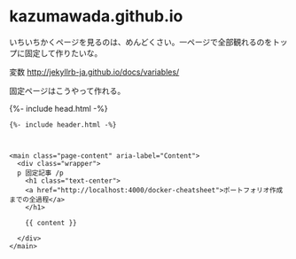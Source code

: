 # kazumawada.github.io

いちいちかくページを見るのは、めんどくさい。一ページで全部観れるのをトップに固定して作りたいな。

変数
http://jekyllrb-ja.github.io/docs/variables/


固定ページはこうやって作れる。

<!DOCTYPE html>
<html lang="{{ page.lang | default: site.lang | default: "en" }}">

  {%- include head.html -%}

  <body>

    {%- include header.html -%}



    <main class="page-content" aria-label="Content">
      <div class="wrapper">
      p 固定記事 /p
        <h1 class="text-center">
        <a href="http://localhost:4000/docker-cheatsheet">ポートフォリオ作成までの全過程</a>
        </h1>

        {{ content }}
       
      </div>
    </main>
